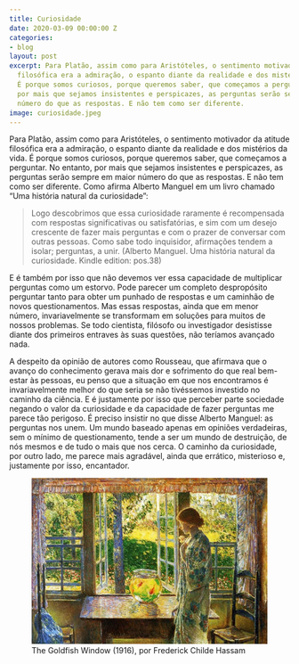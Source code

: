 ```yaml
---
title: Curiosidade
date: 2020-03-09 00:00:00 Z
categories:
- blog
layout: post
excerpt: Para Platão, assim como para Aristóteles, o sentimento motivador da atitude
  filosófica era a admiração, o espanto diante da realidade e dos mistérios da vida.
  É porque somos curiosos, porque queremos saber, que começamos a perguntar. No entanto,
  por mais que sejamos insistentes e perspicazes, as perguntas serão sempre em maior
  número do que as respostas. E não tem como ser diferente.
image: curiosidade.jpeg
---
```


Para Platão, assim como para Aristóteles, o sentimento motivador da atitude filosófica era a admiração, o espanto diante da realidade e dos mistérios da vida. É porque somos curiosos, porque queremos saber, que começamos a perguntar. No entanto, por mais que sejamos insistentes e perspicazes, as perguntas serão sempre em maior número do que as respostas. E não tem como ser diferente. Como afirma Alberto Manguel em um livro chamado “Uma história natural da curiosidade”:

> Logo descobrimos que essa curiosidade raramente é recompensada com respostas significativas ou satisfatórias, e sim com um desejo crescente de fazer mais perguntas e com o prazer de conversar com outras pessoas. Como sabe todo inquisidor, afirmações tendem a isolar; perguntas, a unir. (Alberto Manguel. Uma história natural da curiosidade. Kindle edition: pos.38)

E é também por isso que não devemos ver essa capacidade de multiplicar perguntas como um estorvo. Pode parecer um completo despropósito perguntar tanto para obter um punhado de respostas e um caminhão de novos questionamentos. Mas essas respostas, ainda que em menor número, invariavelmente se transformam em soluções para muitos de nossos problemas. Se todo cientista, filósofo ou investigador desistisse diante dos primeiros entraves às suas questões, não teríamos avançado nada.

A despeito da opinião de autores como Rousseau, que afirmava que o avanço do conhecimento gerava mais dor e sofrimento do que real bem-estar às pessoas, eu penso que a situação em que nos encontramos é invariavelmente melhor do que seria se não tivéssemos investido no caminho da ciência. E é justamente por isso que perceber parte sociedade negando o valor da curiosidade e da capacidade de fazer perguntas me parece tão perigoso. É preciso insistir no que disse Alberto Manguel: as perguntas nos unem. Um mundo baseado apenas em opiniões verdadeiras, sem o mínimo de questionamento, tende a ser um mundo de destruição, de nós mesmos e de tudo o mais que nos cerca. O caminho da curiosidade, por outro lado, me parece mais agradável, ainda que errático, misterioso e, justamente por isso, encantador.

<figure>
   <img src="/assets/images/curiosidade.jpeg">
   <figcaption>The Goldfish Window (1916), por Frederick Childe Hassam</figcaption>
<figure>
